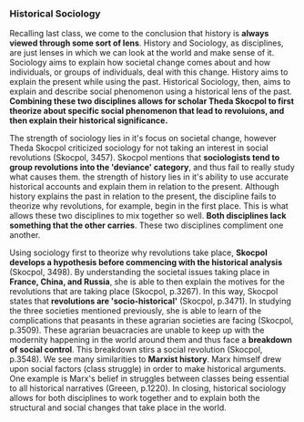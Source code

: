 ### Historical Sociology
   Recalling last class, we come to the conclusion that history is **always viewed through some sort of lens**. History and Sociology, as disciplines, are just lenses in which we can look at the world and make sense of it. Sociology aims to explain how societal change comes about and how individuals, or groups of individuals, deal with this change. History aims to explain the present while using the past. Historical Sociology, then, aims to explain and describe social phenomenon using a historical lens of the past. **Combining these two disciplines allows for scholar Theda Skocpol to first theorize about specific social phenomenon that lead to revoluions, and then explain their historical significance.**
   
   The strength of sociology lies in it's focus on societal change, however Theda Skocpol criticized sociology for not taking an interest in social revolutions (Skocpol, 3457). Skocpol mentions that **sociologists tend to group revolutions into the 'deviance' category**, and thus fail to really study what causes them. the strength of history lies in it's ability to use accurate historical accounts and explain them in relation to the present. Although history explains the past in relation to the present, the discipline fails to theorize why revolutions, for example, begin in the first place. This is what allows these two disciplines to mix together so well. **Both disciplines lack something that the other carries**. These two disciplines compliment one another.
   
   Using sociology first to theorize why revolutions take place, **Skocpol develops a hypothesis before commencing with the historical analysis** (Skocpol, 3498). By understanding the societal issues taking place in **France, China, and Russia**, she is able to then explain the motives for the revolutions that are taking place (Skocpol, p.3267). In this way, Skocpol states that **revolutions are 'socio-historical'** (Skocpol, p.3471). In studying the three societies mentioned previously, she is able to learn of the complications that peasants in these agrarian societies are facing (Skocpol, p.3509). These agrarian beuacracies are unable to keep up with the modernity happening in the world around them and thus face a **breakdown of social control**. This breakdown stirs a social revolution (Skocpol, p.3548). We see many similarities to **Marxist history**. Marx himself drew upon social factors (class struggle) in order to make historical arguments. One example is Marx's belief in struggles between classes being essential to all historical narratives (Greeen, p.1220). In closing, historical sociology allows for both disciplines to work together and to explain both the structural and social changes that take place in the world. 

